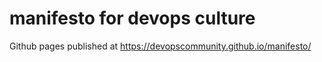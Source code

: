 # manifesto for devops culture

Github pages published at https://devopscommunity.github.io/manifesto/
